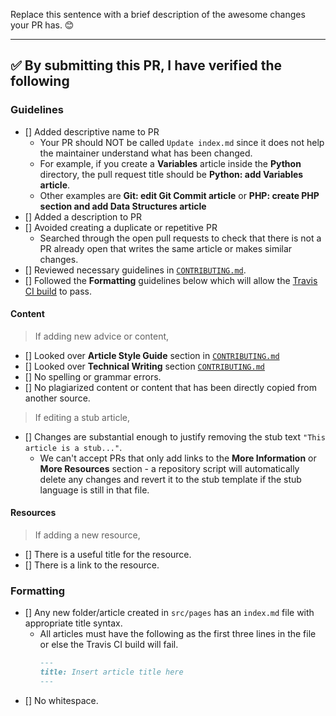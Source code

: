 Replace this sentence with a brief description of the awesome changes your PR has. 😊

---

<!-- Thank you for contributing to the `guides` repo, it is much appreciated! 😊 -->

<!-- Before creating a PR, please make sure to verify the following. -->

<!-- If none of the checkboxes are marked, it is less likely that your PR will be successfully merged. -->

## ✅️ By submitting this PR, I have verified the following

### Guidelines

- [] Added descriptive name to PR
  - Your PR should NOT be called `Update index.md` since it does not help the maintainer understand what has been changed.
  - For example, if you create a **Variables** article inside the **Python** directory, the pull request title should be **Python: add Variables article**.
  - Other examples are **Git: edit Git Commit article** or **PHP: create PHP section and add Data Structures article**
- [] Added a description to PR
- [] Avoided creating a duplicate or repetitive PR
  - Searched through the open pull requests to check that there is not a PR already open that writes the same article or makes similar changes.
- [] Reviewed necessary guidelines in [`CONTRIBUTING.md`](https://github.com/freeCodeCamp/guides/.github/CONTRIBUTING.md).
- [] Followed the **Formatting** guidelines below which will allow the [Travis CI build](https://travis-ci.org/freeCodeCamp/guide) to pass.

#### Content

> If adding new advice or content,

- [] Looked over **Article Style Guide** section in [`CONTRIBUTING.md`](https://github.com/freeCodeCamp/guides/.github/CONTRIBUTING.md)
- [] Looked over **Technical Writing** section [`CONTRIBUTING.md`](https://github.com/freeCodeCamp/guides/.github/CONTRIBUTING.md)
- [] No spelling or grammar errors.
- [] No plagiarized content or content that has been directly copied from another source.

> If editing a stub article,

- [] Changes are substantial enough to justify removing the stub text `"This article is a stub..."`.
  - We can't accept PRs that only add links to the **More Information** or **More Resources** section - a repository script will automatically delete any changes and revert it to the stub template if the stub language is still in that file.

#### Resources

> If adding a new resource,

- [] There is a useful title for the resource.
- [] There is a link to the resource.

### Formatting

- [] Any new folder/article created in `src/pages` has an `index.md` file with appropriate title syntax.
  - All articles must have the following as the first three lines in the file or else the Travis CI build will fail.
    ```markdown
    ---
    title: Insert article title here
    ---
    ```
- [] No whitespace.